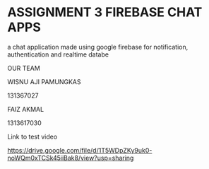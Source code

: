 # ASSIGNMENT 3 FIREBASE CHAT APPS
a chat application made using google firebase for notification, authentication and realtime databe

OUR TEAM

WISNU AJI PAMUNGKAS

131367027

FAIZ AKMAL

1313617030

Link to test video

https://drive.google.com/file/d/1T5WDpZKy9uk0-noWQm0xTCSk45iiBak8/view?usp=sharing
